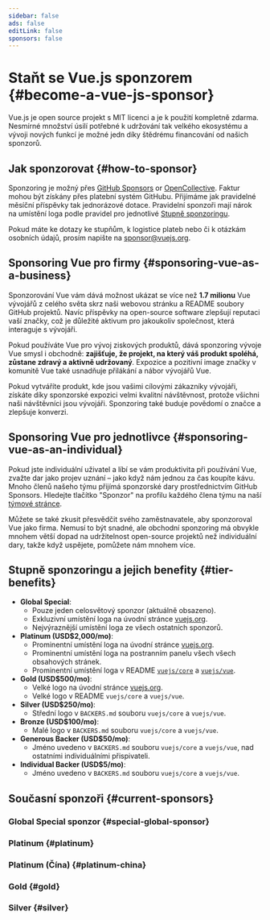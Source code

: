 ```yaml
---
sidebar: false
ads: false
editLink: false
sponsors: false
---
```


<script setup>
import SponsorsGroup from '@theme/components/SponsorsGroup.vue'
</script>

# Staňt se Vue.js sponzorem {#become-a-vue-js-sponsor}

Vue.js je open source projekt s MIT licenci a je k použití kompletně zdarma.
Nesmírné množství úsilí potřebné k udržování tak velkého ekosystému a vývoji nových funkcí je možné jedn díky štědrému financování od našich sponzorů.

## Jak sponzorovat {#how-to-sponsor}

Sponzoring je možný přes [GitHub Sponsors](https://github.com/sponsors/yyx990803) or [OpenCollective](https://opencollective.com/vuejs). Faktur mohou být získány přes platební systém GitHubu. Přijímáme jak pravidelné měsíční příspěvky tak jednorázové dotace. Pravidelní sponzoři mají nárok na umístění loga podle pravidel pro jednotlivé [Stupně sponzoringu](#tier-benefits).

Pokud máte ke dotazy ke stupňům, k logistice plateb nebo či k otázkám osobních údajů, prosím napište na [sponsor@vuejs.org](mailto:sponsor@vuejs.org).

## Sponsoring Vue pro firmy {#sponsoring-vue-as-a-business}

Sponzorování Vue vám dává možnost ukázat se více než  **1.7 milionu** Vue vývojářů z celého světa skrz naši webovou stránku a README soubory GitHub projektů. Navíc příspěvky na open-source software zlepšují reputaci vaší značky, což je důležité aktivum pro jakoukoliv společnost, která interaguje s vývojáři.

Pokud používáte Vue pro vývoj ziskových produktů, dává sponzoring vývoje Vue smysl i obchodně: **zajišťuje, že projekt, na který váš produkt spoléhá, zůstane zdravý a aktivně udržovaný**. Expozice a pozitivní image značky v komunitě Vue také usnadňuje přilákání a nábor vývojářů Vue.

Pokud vytváříte produkt, kde jsou vašimi cílovými zákazníky vývojáři, získáte díky sponzorské expozici velmi kvalitní návštěvnost, protože všichni naši návštěvníci jsou vývojáři. Sponzoring také buduje povědomí o značce a zlepšuje konverzi.

## Sponsoring Vue pro jednotlivce {#sponsoring-vue-as-an-individual}

Pokud jste individuální uživatel a líbí se vám produktivita při používání Vue, zvažte dar jako projev uznání – jako když nám jednou za čas koupíte kávu. Mnoho členů našeho týmu přijímá sponzorské dary prostřednictvím GitHub Sponsors. Hledejte tlačítko "Sponzor" na profilu každého člena týmu na naší [týmové stránce](/about/team).

Můžete se také zkusit přesvědčit svého zaměstnavatele, aby sponzoroval Vue jako firma. Nemusí to být snadné, ale obchodní sponzoring má obvykle mnohem větší dopad na udržitelnost open-source projektů než individuální dary, takže když uspějete, pomůžete nám mnohem více.

## Stupně sponzoringu a jejich benefity {#tier-benefits}

- **Global Special**:
  - Pouze jeden celosvětový sponzor (aktuálně obsazeno).
  - Exkluzivní umístění loga na úvodní stránce [vuejs.org](/).
  - Nejvýraznější umístění loga ze všech ostatních sponzorů.
- **Platinum (USD$2,000/mo)**:
  - Prominentní umístění loga na úvodní stránce [vuejs.org](/).
  - Prominentní umístění loga na postranním panelu všech všech obsahových stránek.
  - Prominentní umístění loga v README [`vuejs/core`](https://github.com/vuejs/core) a [`vuejs/vue`](https://github.com/vuejs/core).
- **Gold (USD$500/mo)**:
  - Velké logo na úvodní stránce [vuejs.org](/).
  - Velké logo v README `vuejs/core` a `vuejs/vue`.
- **Silver (USD$250/mo)**:
  - Střední logo v `BACKERS.md` souboru `vuejs/core` a `vuejs/vue`.
- **Bronze (USD$100/mo)**:
  - Malé logo v `BACKERS.md` souboru `vuejs/core` a `vuejs/vue`.
- **Generous Backer (USD$50/mo)**:
  - Jméno uvedeno v `BACKERS.md` souboru `vuejs/core` a `vuejs/vue`, nad ostatními individuálními přispivateli.
- **Individual Backer (USD$5/mo)**:
  - Jméno uvedeno v `BACKERS.md` souboru `vuejs/core` a `vuejs/vue`.

## Současní sponzoři {#current-sponsors}

### Global Special sponzor {#special-global-sponsor}

<SponsorsGroup tier="special" placement="page" />

### Platinum {#platinum}

<SponsorsGroup tier="platinum" placement="page" />

### Platinum (Čína) {#platinum-china}

<SponsorsGroup tier="platinum_china" placement="page" />

### Gold {#gold}

<SponsorsGroup tier="gold" placement="page" />

### Silver {#silver}

<SponsorsGroup tier="silver" placement="page" />
